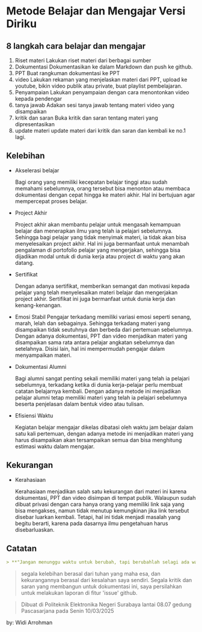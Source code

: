 # Metode Belajar dan Mengajar Versi Diriku
## 8 langkah cara belajar dan mengajar
1. Riset materi
    Lakukan riset materi dari berbagai sumber
2. Dokumentasi
   Dokumentasikan ke dalam Markdown dan push ke github.
3. PPT
   Buat rangkuman dokumentasi ke PPT 
4. video
   Lakukan rekaman yang menjelaskan materi dari PPT, upload ke youtube, bikin video publik atau private, buat playlist pembelajaran.
5. Penyampaian
   Lakukan penyampaian dengan cara menontonkan video kepada pendengar
6. tanya jawab
   Adakan sesi tanya jawab tentang materi video yang disampaikan
7. kritik dan saran
   Buka kritik dan saran tentang materi yang dipresentasikan
8. update materi
   update materi dari kritik dan saran dan kembali ke no.1 lagi.

## Kelebihan
- Akselerasi belajar
  
  Bagi orang yang memiliki kecepatan belajar tinggi atau sudah memahami sebelumnya, orang tersebut bisa menonton atau membaca dokumentasi dengan cepat hingga ke materi akhir. Hal ini bertujuan agar mempercepat proses belajar.

- Project Akhir
  
  Project akhir akan membantu pelajar untuk mengasah kemampuan belajar dan menerapkan ilmu yang telah ia pelajari sebelumnya. Sehingga bagi pelajar yang tidak menyimak materi, ia tidak akan bisa menyelesaikan project akhir. Hal ini juga bermanfaat untuk menambah pengalaman di portofolio pelajar yang mengerjakan, sehingga bisa dijadikan modal untuk di dunia kerja atau project di waktu yang akan datang.
- Sertifikat
  
  Dengan adanya sertifikat, memberikan semangat dan motivasi kepada pelajar yang telah menyelesaikan materi belajar dan mengerjakan project akhir. Sertifikat ini juga bermanfaat untuk dunia kerja dan kenang-kenangan.
- Emosi Stabil
  Pengajar terkadang memiliki variasi emosi seperti senang, marah, lelah dan sebagainya. Sehingga terkadang materi yang disampaikan tidak seutuhnya dan berbeda dari pertemuan sebelumnya. Dengan adanya dokumentasi, PPT dan video menjadikan materi yang disampaikan sama rata antara pelajar angkatan sebelumnya dan setelahnya. Disisi lain, hal ini mempermudah pengajar dalam menyampaikan materi.
- Dokumentasi Alumni
  
  Bagi alumni sangat penting sekali memiliki materi yang telah ia pelajari sebelumnya, terkadang ketika di dunia kerja-pelajar perlu membuat catatan belajarnya kembali. Dengan adanya metode ini menjadikan pelajar alumni tetap memiliki materi yang telah ia pelajari sebelumnya beserta penjelasan dalam bentuk video atau tulisan.
- Efisiensi Waktu
  
  Kegiatan belajar mengajar dikelas dibatasi oleh waktu jam belajar dalam satu kali pertemuan, dengan adanya metode ini menjadikan materi yang harus disampaikan akan tersampaikan semua dan bisa menghitung estimasi waktu dalam mengajar.

## Kekurangan
- Kerahasiaan
  
  Kerahasiaan menjadikan salah satu kekurangan dari materi ini karena dokumentasi, PPT dan video disimpan di tempat publik. Walaupun sudah dibuat privasi dengan cara hanya orang yang memiliki link saja yang bisa mengakses, namun tidak menutup kemungkinan jika link tersebut disebar luarkan kembali. Tetapi, hal ini tidak menjadi masalah yang begitu berarti, karena pada dasarnya ilmu pengetahuan harus disebarluaskan.
## Catatan
```markdown
> **"Jangan menunggu waktu untuk berubah, tapi berubahlah selagi ada waktu."**
```
> segala kelebihan berasal dari tuhan yang maha esa, dan kekurangannya berasal dari kesalahan saya sendiri. Segala kritik dan saran yang membangun untuk dokumentasi ini, saya persilahkan untuk melakukan laporan di fitur 'issue' github.

>Dibuat di Politeknik Elektronika Negeri Surabaya lantai 08.07 gedung Pascasarjana pada Senin 10/03/2025

by: Widi Arrohman